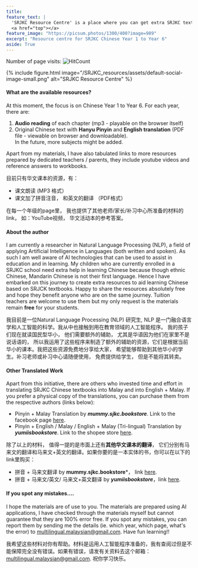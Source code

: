 ```yaml
---
title:
feature_text: |
  'SRJKC Resource Centre' is a place where you can get extra SRJKC textbook-related resources **free of charge**.
  <a href="top"></a>
feature_image: "https://picsum.photos/1300/400?image=989"
excerpt: "Resource centre for SRJKC Chinese Year 1 to Year 6"
aside: True
---
```

Number of page visits: ![HitCount](https://hits.dwyl.com/multilingual-malaysian/SRJKC_resources.svg?style=flat)

{% include figure.html image="/SRJKC_resources/assets/default-social-image-small.png" alt="SRJKC Resource Centre" %}

#### What are the available resources?
At this moment, the focus is on Chinese Year 1 to Year 6. For each year, there are:
1. **Audio reading** of each chapter (mp3 - playable on the browser itself)
2. Original Chinese text with **Hanyu Pinyin** and **English translation** (PDF file - viewable on browser and downloadable).\
In the future, more subjects might be added. 

Apart from my materials, I have also tabulated links to more resources prepared by dedicated teachers / parents, they include youtube videos and reference answers to workbooks.

目前只有华文课本的资源，有：
- 课文朗读 (MP3 格式）
- 课文加了拼音注音， 和英文的翻译 （PDF格式）

在每一个年级的page里， 我也提供了其他老师/家长/补习中心所准备的材料的link， 如：YouTube视频， 华文活动本的参考答案。

#### About the author
I am currently a researcher in Natural Language Processing (NLP), a field of applying Artificial Intelligence in Languages (both written and spoken). As such I am well aware of AI technologies that can be used to assist in education and in learning. My children who are currently enrolled in a SRJKC school need extra help in learning Chinese because though ethnic Chinese, Mandarin Chinese is not their first language. Hence I have embarked on this journey to create extra resources to aid learning Chinese based on SRJCK textbooks. Happy to share the resources absolutely free and hope they benefit anyone who are on the same journey. Tuition teachers are welcome to use them but my only request is the materials remain **free** for your students. 

<!--
The tools that I have used are: 
  - text-to-speech (TTS) to generate audio books
  - machine translation
  - optical character recognition (OCR) to 
-->

我目前是一位Natural Language Processing (NLP) 研究生, NLP 是一门融合语言学和人工智能的科学。我从中也接触到用在教育领域的人工智能程序。 我的孩子们现在就读国民型华小， 他们需要额外的辅助， 尤其是华语因为他们在家里不是说话语的， 所以我运用了这些程序来制造了额外的辅助的资源，它们是根据当前华小的课本。我把这些资源免费地分享给大家， 希望能够帮助到其他华小的学生。补习老师或补习中心请随便使用， 免费提供给学生， 但是不能将其转卖。

#### Other Translated Work
Apart from this initiative, there are others who invested time and effort in translating SRJKC Chinese textbooks into Malay and into English + Malay. If you prefer a physical copy of the translations, you can purchase them from the respective authors (links below):
- Pinyin + Malay Translation by ***mummy.sjkc.bookstore***. Link to the facebook page [here](https://www.facebook.com/search/top?q=mummy.sjkc.bookstore).
- Pinyin + English / Malay / English + Malay (Tri-lingual) Translation by ***yumiisbookstore***. Link to the shopee store [here](https://shopee.com.my/yumiisbookstore).

除了以上的材料， 值得一提的是市面上还有**其他华文课本的翻译**， 它们分别有马来文的翻译和马来文+英文的翻译。如果你要的是一本实体的书，你可以在以下的link里购买：
- 拼音 + 马来文翻译 by **mummy.sjkc.bookstore***， link [here](https://www.facebook.com/search/top?q=mummy.sjkc.bookstore).
- 拼音 + 马来文/英文/ 马来文+英文翻译 by ***yumiisbookstore***，link [here](https://shopee.com.my/yumiisbookstore).

#### If you spot any mistakes....
I hope the materials are of use to you. The materials are prepared using AI applications, I have checked through the materials myself but cannot guarantee that they are 100% error free. If you spot any mistakes, you can report them by sending me the details (ie. which year, which page, what's the error) to multilingual.malaysian@gmail.com.
Have fun learning!!

我希望这些材料对你有帮助。材料是运用人工智能程序准备的，我有查阅过但是不能保障完全没有错误。如果有错误，请发有关资料去这个邮箱： multilingual.malaysian@gmail.com.
祝你学习快乐。

